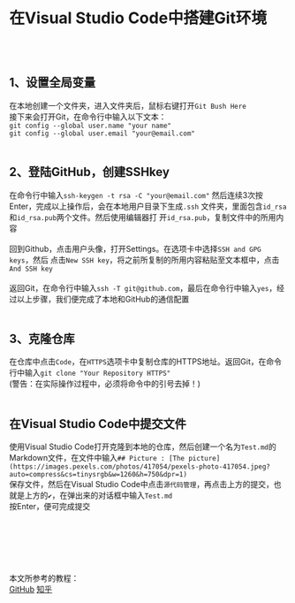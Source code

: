 # 在Visual Studio Code中搭建Git环境
<br></br>
## 1、设置全局变量
在本地创建一个文件夹，进入文件夹后，鼠标右键打开` Git Bush Here `  
接下来会打开Git，在命令行中输入以下文本：  
` git config --global user.name "your name"  `  
` git config --global user.email "your@email.com" `
<br></br>
## 2、登陆GitHub，创建SSHkey
在命令行中输入` ssh-keygen -t rsa -C "your@email.com" `
然后连续3次按Enter，完成以上操作后，会在本地用户目录下生成` .ssh `
文件夹，里面包含` id_rsa `和` id_rsa.pub `两个文件。然后使用编辑器打
开` id_rsa.pub `，复制文件中的所用内容
<br></br>
回到Github，点击用户头像，打开Settings。在选项卡中选择` SSH and GPG keys `，然后
点击` New SSH key `，将之前所复制的所用内容粘贴至文本框中，点击` And SSH key `
<br></br>
返回Git，在命令行中输入` ssh -T git@github.com `，最后在命令行中输入` yes `，经过以上步骤，我们便完成了本地和GitHub的通信配置
<br></br>
## 3、克隆仓库
在仓库中点击` Code `，在` HTTPS `选项卡中复制仓库的HTTPS地址。返回Git，在命令行中输入` git clone "Your Repository HTTPS" `  
(警告：在实际操作过程中，必须将命令中的引号去掉！)
<br></br>
## 在Visual Studio Code中提交文件
使用Visual Studio Code打开克隆到本地的仓库，然后创建一个名为` Test.md `的Markdown文件，在文件中输入` ## Picture :
[The picture](https://images.pexels.com/photos/417054/pexels-photo-417054.jpeg?auto=compress&cs=tinysrgb&w=1260&h=750&dpr=1) `  
保存文件，然后在Visual Studio Code中点击` 源代码管理 `，再点击上方的提交，也就是上方的` ✔ `，在弹出来的对话框中输入` Test.md `  
按Enter，便可完成提交

<br></br>

<br></br>

本文所参考的教程：  
[GitHub](https://docs.github.com/en/authentication/connecting-to-github-with-ssh/generating-a-new-ssh-key-and-adding-it-to-the-ssh-agent)
[知乎](https://zhuanlan.zhihu.com/p/31417255#:~:text=%E5%9C%A8VScode%E4%B8%8A%E9%85%8D%E7%BD%AEGit%201%20%E3%80%81%E8%AE%BE%E7%BD%AE%E5%85%A8%E5%B1%80%E5%8F%98%E9%87%8F%202,%E3%80%81%E7%99%BB%E9%99%86GitHub%EF%BC%8C%E5%88%9B%E5%BB%BASSHkey..%20...%203%20%E3%80%81%E5%85%8B%E9%9A%86%E4%BB%93%E5%BA%93)
